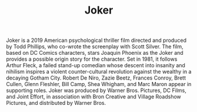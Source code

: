 ﻿---
layout: post
title: Joker
description: You’ll find this post in your `_posts` directory. Go ahead and edit it and re-build the site to see your changes. # Add post description (optional)
img: joker.jpg # Add image post (optional)
tags: [Thriller, Psychology]
review: [豆瓣 8.7, IMDb 8.5, Rotten Tomatoes 68%]
author: # Add name author (optional)
---

Joker is a 2019 American psychological thriller film directed and produced by Todd Phillips, who co-wrote the screenplay with Scott Silver. The film, based on DC Comics characters, stars Joaquin Phoenix as the Joker and provides a possible origin story for the character. Set in 1981, it follows Arthur Fleck, a failed stand-up comedian whose descent into insanity and nihilism inspires a violent counter-cultural revolution against the wealthy in a decaying Gotham City. Robert De Niro, Zazie Beetz, Frances Conroy, Brett Cullen, Glenn Fleshler, Bill Camp, Shea Whigham, and Marc Maron appear in supporting roles. Joker was produced by Warner Bros. Pictures, DC Films, and Joint Effort, in association with Bron Creative and Village Roadshow Pictures, and distributed by Warner Bros.